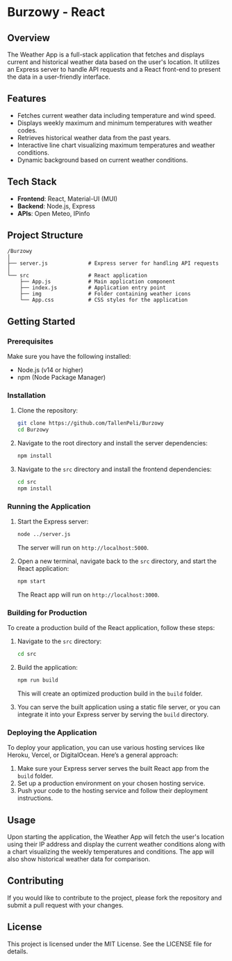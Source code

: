 # Burzowy - React

## Overview

The Weather App is a full-stack application that fetches and displays current and historical weather data based on the user's location. It utilizes an Express server to handle API requests and a React front-end to present the data in a user-friendly interface.

## Features

- Fetches current weather data including temperature and wind speed.
- Displays weekly maximum and minimum temperatures with weather codes.
- Retrieves historical weather data from the past years.
- Interactive line chart visualizing maximum temperatures and weather conditions.
- Dynamic background based on current weather conditions.

## Tech Stack

- **Frontend**: React, Material-UI (MUI)
- **Backend**: Node.js, Express
- **APIs**: Open Meteo, IPinfo

## Project Structure

```
/Burzowy
│
├── server.js             # Express server for handling API requests
│
└── src                   # React application
    ├── App.js            # Main application component
    ├── index.js          # Application entry point
    ├── img               # Folder containing weather icons
    └── App.css           # CSS styles for the application
```

## Getting Started

### Prerequisites

Make sure you have the following installed:

- Node.js (v14 or higher)
- npm (Node Package Manager)

### Installation

1. Clone the repository:

   ```bash
   git clone https://github.com/TallenPeli/Burzowy
   cd Burzowy
   ```

2. Navigate to the root directory and install the server dependencies:

   ```bash
   npm install
   ```

3. Navigate to the `src` directory and install the frontend dependencies:

   ```bash
   cd src
   npm install
   ```

### Running the Application

1. Start the Express server:

   ```bash
   node ../server.js
   ```

   The server will run on `http://localhost:5000`.

2. Open a new terminal, navigate back to the `src` directory, and start the React application:

   ```bash
   npm start
   ```

   The React app will run on `http://localhost:3000`.

### Building for Production

To create a production build of the React application, follow these steps:

1. Navigate to the `src` directory:

   ```bash
   cd src
   ```

2. Build the application:

   ```bash
   npm run build
   ```

   This will create an optimized production build in the `build` folder.

3. You can serve the built application using a static file server, or you can integrate it into your Express server by serving the `build` directory.

### Deploying the Application

To deploy your application, you can use various hosting services like Heroku, Vercel, or DigitalOcean. Here’s a general approach:

1. Make sure your Express server serves the built React app from the `build` folder.
2. Set up a production environment on your chosen hosting service.
3. Push your code to the hosting service and follow their deployment instructions.

## Usage

Upon starting the application, the Weather App will fetch the user's location using their IP address and display the current weather conditions along with a chart visualizing the weekly temperatures and conditions. The app will also show historical weather data for comparison.

## Contributing

If you would like to contribute to the project, please fork the repository and submit a pull request with your changes.

## License

This project is licensed under the MIT License. See the LICENSE file for details.
```